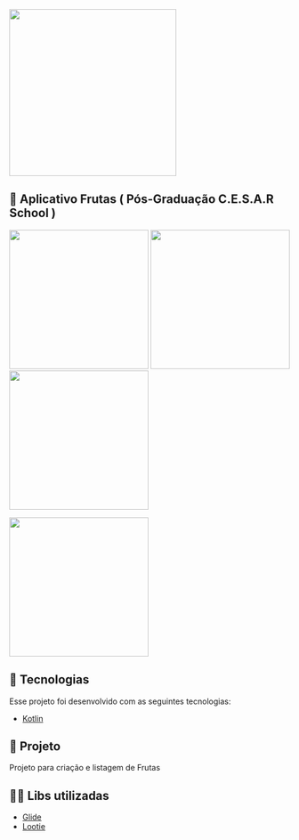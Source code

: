 <img src="https://user-images.githubusercontent.com/32901063/118206851-c10e2f80-b439-11eb-8124-285d87ca1812.png" width="300">

## :rocket: Aplicativo Frutas ( Pós-Graduação C.E.S.A.R School )
<p float="left">
<img src="https://user-images.githubusercontent.com/32901063/118209337-ccb02500-b43e-11eb-85aa-6a6600062584.gif" width="250">
<img src="https://user-images.githubusercontent.com/32901063/118207157-6d501600-b43a-11eb-85f8-eb584e21c248.png" width="250">
<img src="https://user-images.githubusercontent.com/32901063/118207165-74772400-b43a-11eb-99f9-a4d3e9a94f18.png" width="250">
</p>

<p float="left">
<img src="https://user-images.githubusercontent.com/32901063/118207176-7b059b80-b43a-11eb-9404-c4a3d09e0037.png" width="250">
</p>

## :rocket: Tecnologias
Esse projeto foi desenvolvido com as seguintes tecnologias:
- [Kotlin](https://kotlinlang.org/)


## 🍉 Projeto
Projeto para criação e listagem de Frutas

## 👨‍💻 Libs utilizadas
- [Glide](https://github.com/bumptech/glide)
- [Lootie](https://github.com/airbnb/lottie-android)
